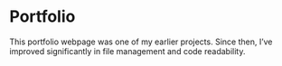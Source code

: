 # Portfolio
This portfolio webpage was one of my earlier projects. Since then, I’ve improved significantly in file management and code readability.
